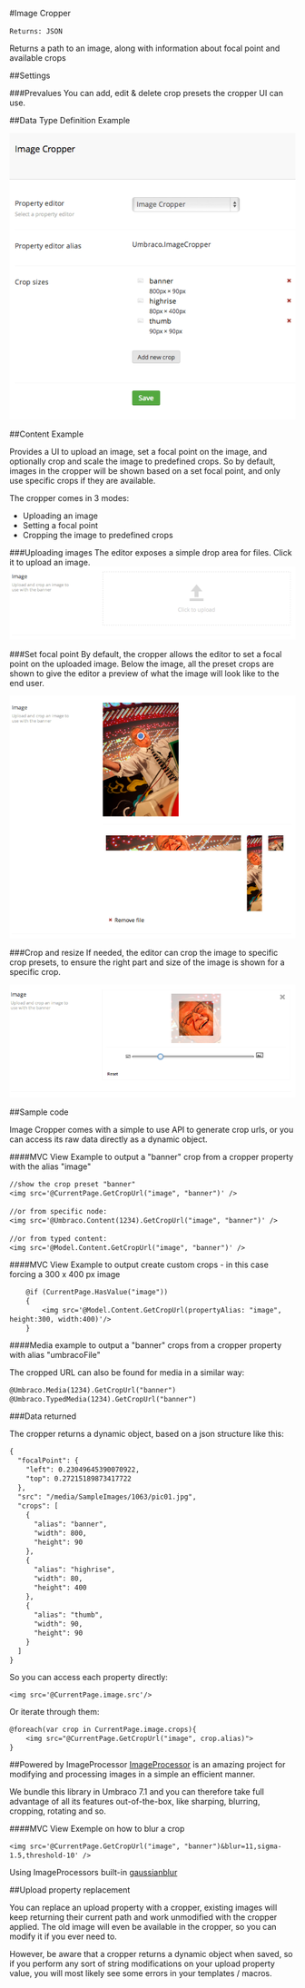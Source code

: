 #Image Cropper

`Returns: JSON`

Returns a path to an image, along with information about focal point and available crops

##Settings

###Prevalues
You can add, edit & delete crop presets the cropper UI can use.

##Data Type Definition Example

![Image Cropper Data Type Definition](images/Image-Cropper/datatype.png)

##Content Example 

Provides a UI to upload an image, set a focal point on the image, and optionally crop and scale the image to predefined crops.
So by default, images in the cropper will be shown based on a set focal point, and only use specific crops if they are available.

The cropper comes in 3 modes:

- Uploading an image
- Setting a focal point
- Cropping the image to predefined crops

###Uploading images
The editor exposes a simple drop area for files. Click it to upload an image.
![Image Croppper Upload](images/Image-Cropper/upload.png)

###Set focal point
By default, the cropper allows the editor to set a focal point on the uploaded image.
Below the image, all the preset crops are shown to give the editor a preview of what
the image will look like to the end user. 

![Image Croppper Focal point](images/Image-Cropper/focalpoint.png)

###Crop and resize
If needed, the editor can crop the image to specific crop presets, to ensure the right part and size of the image
is shown for a specific crop.

![Image Croppper Crop](images/Image-Cropper/crop.png)


##Sample code

Image Cropper comes with a simple to use API to generate crop urls, or you can access its raw data directly as a
dynamic object.



####MVC View Example to output a "banner" crop from a cropper property with the alias "image"
    
    //show the crop preset "banner"
    <img src='@CurrentPage.GetCropUrl("image", "banner")' />

    //or from specific node:
    <img src='@Umbraco.Content(1234).GetCropUrl("image", "banner")' />

    //or from typed content:
    <img src='@Model.Content.GetCropUrl("image", "banner")' />


####MVC View Example to output create custom crops - in this case forcing a 300 x 400 px image
            
        @if (CurrentPage.HasValue("image"))
        {
            <img src='@Model.Content.GetCropUrl(propertyAlias: "image", height:300, width:400)'/>
        }

####Media example to output a "banner" crops from a cropper property with alias "umbracoFile"

The cropped URL can also be found for media in a similar way:

    @Umbraco.Media(1234).GetCropUrl("banner")
    @Umbraco.TypedMedia(1234).GetCropUrl("banner")

###Data returned

The cropper returns a dynamic object, based on a json structure like this: 

                            
    {
      "focalPoint": {
        "left": 0.23049645390070922,
        "top": 0.27215189873417722
      },
      "src": "/media/SampleImages/1063/pic01.jpg",
      "crops": [
        {
          "alias": "banner",
          "width": 800,
          "height": 90
        },
        {
          "alias": "highrise",
          "width": 80,
          "height": 400
        },
        {
          "alias": "thumb",
          "width": 90,
          "height": 90
        }
      ]
    }

So you can access each property directly:

    <img src='@CurrentPage.image.src'/>

Or iterate through them:
                       
    @foreach(var crop in CurrentPage.image.crops){
        <img src="@CurrentPage.GetCropUrl("image", crop.alias)">    
    }     


##Powered by ImageProcessor
[ImageProcessor](http://jimbobsquarepants.github.io/ImageProcessor/) is an amazing project for modifying and processing images in a simple an efficient manner.

We bundle this library in Umbraco 7.1 and you can therefore take full advantage of all its features out-of-the-box, like sharping, blurring, cropping, rotating and so.

####MVC View Exemple on how to blur a crop

    <img src='@CurrentPage.GetCropUrl("image", "banner")&blur=11,sigma-1.5,threshold-10' />

Using ImageProcessors built-in [gaussianblur](http://jimbobsquarepants.github.io/ImageProcessor/imageprocessor-web/gaussianblur.html)    

##Upload property replacement

You can replace an upload property with a cropper, existing images will keep returning their current path and work unmodified with the cropper 
applied. The old image will even be available in the cropper, so you can modify it if you ever need to. 

However, be aware that a cropper returns a dynamic object when saved, so if you perform any sort of string modifications on your upload property value, 
you will most likely see some errors in your templates / macros.


